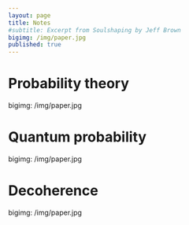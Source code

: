 ```yaml
---
layout: page
title: Notes
#subtitle: Excerpt from Soulshaping by Jeff Brown
bigimg: /img/paper.jpg
published: true
---
```


# Probability theory

bigimg: /img/paper.jpg

# Quantum probability
bigimg: /img/paper.jpg
# Decoherence
bigimg: /img/paper.jpg
